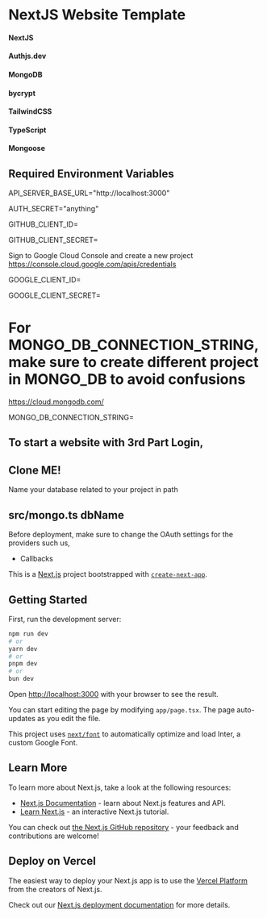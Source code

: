 # NextJS Website Template
#### NextJS      
#### Authjs.dev
#### MongoDB
#### bycrypt
#### TailwindCSS
#### TypeScript
#### Mongoose





## Required Environment Variables
API_SERVER_BASE_URL="http://localhost:3000"

AUTH_SECRET="anything"

GITHUB_CLIENT_ID=

GITHUB_CLIENT_SECRET=


Sign to Google Cloud Console and create a new project
https://console.cloud.google.com/apis/credentials

GOOGLE_CLIENT_ID=

GOOGLE_CLIENT_SECRET=

# For MONGO_DB_CONNECTION_STRING, make sure to create different project in MONGO_DB to avoid confusions
https://cloud.mongodb.com/

MONGO_DB_CONNECTION_STRING=

## To start a website with 3rd Part Login,
## Clone ME!

Name your database related to your project in path 
## src/mongo.ts dbName

Before deployment, make sure to change the OAuth settings for the providers
such us, 
- Callbacks



This is a [Next.js](https://nextjs.org/) project bootstrapped with [`create-next-app`](https://github.com/vercel/next.js/tree/canary/packages/create-next-app).

## Getting Started

First, run the development server:

```bash
npm run dev
# or
yarn dev
# or
pnpm dev
# or
bun dev
```

Open [http://localhost:3000](http://localhost:3000) with your browser to see the result.

You can start editing the page by modifying `app/page.tsx`. The page auto-updates as you edit the file.

This project uses [`next/font`](https://nextjs.org/docs/basic-features/font-optimization) to automatically optimize and load Inter, a custom Google Font.

## Learn More

To learn more about Next.js, take a look at the following resources:

- [Next.js Documentation](https://nextjs.org/docs) - learn about Next.js features and API.
- [Learn Next.js](https://nextjs.org/learn) - an interactive Next.js tutorial.

You can check out [the Next.js GitHub repository](https://github.com/vercel/next.js/) - your feedback and contributions are welcome!

## Deploy on Vercel

The easiest way to deploy your Next.js app is to use the [Vercel Platform](https://vercel.com/new?utm_medium=default-template&filter=next.js&utm_source=create-next-app&utm_campaign=create-next-app-readme) from the creators of Next.js.

Check out our [Next.js deployment documentation](https://nextjs.org/docs/deployment) for more details.
